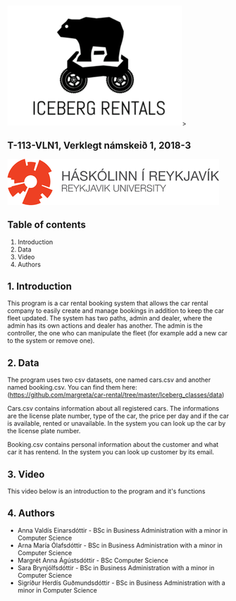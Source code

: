 
![Bear](Bear.png)>
## **T-113-VLN1, Verklegt námskeið 1, 2018-3**

![header1](header1.png)

## **Table of contents**
1. Introduction
2. Data
3. Video
4. Authors


## **1. Introduction**
This program is a car rental booking system that allows the car rental company to easily create and manage bookings in addition to keep the car fleet updated. The system has two paths, admin and dealer, where the admin has its own actions and dealer has another. The admin is the controller, the one who can manipulate the fleet (for example add a new car to the system or remove one). 

## **2. Data**
The program uses two csv datasets, one named cars.csv and another named booking.csv.
You can find them here: (https://github.com/margreta/car-rental/tree/master/Iceberg_classes/data)

Cars.csv contains information about all registered cars. The informations are the license plate number, type of the car, the price per day and if the car is available, rented or unavailable. In the system you can look up the car by the license plate number.

Booking.csv contains personal information about the customer and what car it has rentend. In the system you can look up customer by its email. 

## **3. Video**
This video below is an introduction to the program and it's functions


## **4. Authors**
- Anna Valdís Einarsdóttir - BSc in Business Administration with a minor in Computer Science
- Arna María Ólafsdóttir - BSc in Business Administration with a minor in Computer Science
- Margrét Anna Ágústsdóttir - BSc Computer Science
- Sara Brynjólfsdóttir - BSc in Business Administration with a minor in Computer Science
- Sigríður Herdís Guðmundsdóttir - BSc in Business Administration with a minor in Computer Science



 

